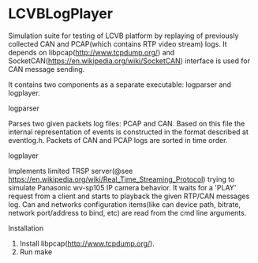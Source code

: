 # LCVBLogPlayer

Simulation suite for testing of LCVB platform by replaying of previously collected CAN and PCAP(which contains RTP 
video stream) logs. It depends on libpcap(http://www.tcpdump.org/) and SocketCAN(https://en.wikipedia.org/wiki/SocketCAN)
interface is used for CAN message sending.
 
It contains two components as a separate executable: logparser and logplayer.
   
logparser

Parses two given packets log files: PCAP and CAN. Based on this file the internal representation of
events is constructed in the format described at eventlog.h. Packets of CAN and PCAP logs are sorted in time
order.

logplayer

Implements limited TRSP server(@see https://en.wikipedia.org/wiki/Real_Time_Streaming_Protocol) trying to
simulate Panasonic wv-sp105 IP camera behavior.
It waits for a 'PLAY' request from a client and starts to playback the given RTP/CAN messages log.
Can and networks configuration items(like can device path, bitrate, network port/address to bind, etc)
are read from the cmd line arguments.

Installation
1. Install libpcap(http://www.tcpdump.org/).
2. Run make
